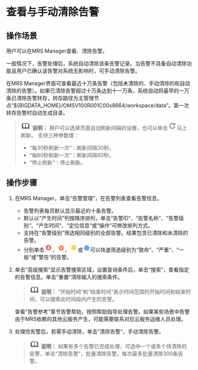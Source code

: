 # 查看与手动清除告警<a name="mrs_01_0237"></a>

## 操作场景<a name="zh-cn_topic_0035209604_section36000642162238"></a>

用户可以在MRS Manager查看、清除告警。

一般情况下，告警处理后，系统自动清除该条告警记录。当告警不具备自动清除功能且用户已确认该告警对系统无影响时，可手动清除告警。

在MRS Manager界面可查看最近十万条告警（包括未清除的、手动清除的和自动清除的告警）。如果已清除告警超过十万条达到十一万条，系统自动将最早的一万条已清除告警转存，转存路径为主管理节点“$\{BIGDATA\_HOME\}/OMSV100R001C00x8664/workspace/data”。第一次转存告警时自动生成目录。

>![](public_sys-resources/icon-note.gif) **说明：** 
>用户可以选择页面自动刷新间隔的设置，也可以单击![](figures/icon_mrs_fresh_R-10.png)马上刷新。
>支持三种参数值：
>-   “每30秒刷新一次“：刷新间隔30秒。
>-   “每60秒刷新一次“：刷新间隔60秒。
>-   “停止刷新“：停止刷新。

## 操作步骤<a name="zh-cn_topic_0035209604_section1141339162319"></a>

1.  在MRS Manager，单击“告警管理”，在告警列表查看告警信息。
    -   告警列表每页默认显示最近的十条告警。
    -   默认以“产生时间“列按降序排列，单击“告警ID“、“告警名称“、“告警级别“、“产生时间“、“定位信息“或“操作“可修改排列方式。
    -   支持在“告警级别“筛选相同级别的全部告警。结果包含已清除和未清除的告警。
    -   分别单击![](figures/icon_mrs_critical-101.jpg)、![](figures/icon_mrs_major-102.jpg)、![](figures/icon_mrs_minor-103.jpg)或![](figures/icon_mrs_waring-104.jpg)可以快速筛选级别为“致命“、“严重“、“一般“或“警告“的告警。


1.  单击“高级搜索”显示告警搜索区域，设置查询条件后，单击“搜索”，查看指定的告警信息。单击“重置“清除输入的搜索条件。

    >![](public_sys-resources/icon-note.gif) **说明：** 
    >“开始时间“和“结束时间“表示时间范围的开始时间和结束时间，可以搜索此时间段内产生的告警。

    查看“告警参考“章节告警帮助，按照帮助指导处理告警。如果某些场景中告警由于MRS依赖的其他云服务产生，可能需要联系对应云服务运维人员处理。

2.  处理完告警后，若需手动清除，单击“清除告警“，手动清除告警。

    >![](public_sys-resources/icon-note.gif) **说明：** 
    >如果有多个告警已完成处理，可选中一个或多个待清除的告警，单击“清除告警”，批量清除告警。每次最多批量清除300条告警。



